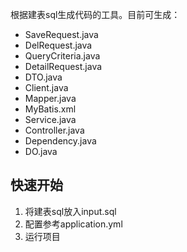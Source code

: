 根据建表sql生成代码的工具。目前可生成：
- SaveRequest.java
- DelRequest.java
- QueryCriteria.java
- DetailRequest.java
- DTO.java
- Client.java
- Mapper.java
- MyBatis.xml
- Service.java
- Controller.java
- Dependency.java
- DO.java
## 快速开始
1. 将建表sql放入input.sql
2. 配置参考application.yml
3. 运行项目